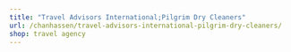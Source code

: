 ```yaml
---
title: "Travel Advisors International;Pilgrim Dry Cleaners"
url: /chanhassen/travel-advisors-international-pilgrim-dry-cleaners/
shop: travel agency
---
```


